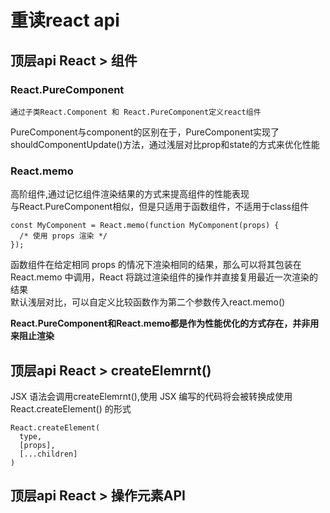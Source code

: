 # 重读react api
## 顶层api React > 组件 
### React.PureComponent  
```
通过子类React.Component 和 React.PureComponent定义react组件 
``` 
PureComponent与component的区别在于，PureComponent实现了shouldComponentUpdate()方法，通过浅层对比prop和state的方式来优化性能

### React.memo  
高阶组件,通过记忆组件渲染结果的方式来提高组件的性能表现  
与React.PureComponent相似，但是只适用于函数组件，不适用于class组件

```
const MyComponent = React.memo(function MyComponent(props) {
  /* 使用 props 渲染 */
});
```
函数组件在给定相同 props 的情况下渲染相同的结果，那么可以将其包装在React.memo 中调用，React 将跳过渲染组件的操作并直接复用最近一次渲染的结果  
默认浅层对比，可以自定义比较函数作为第二个参数传入react.memo()

**React.PureComponent和React.memo都是作为性能优化的方式存在，并非用来阻止渲染**

## 顶层api React > createElemrnt()
JSX 语法会调用createElemrnt(),使用 JSX 编写的代码将会被转换成使用 React.createElement() 的形式
```
React.createElement(
  type,
  [props],
  [...children]
)
```

## 顶层api React > 操作元素API

